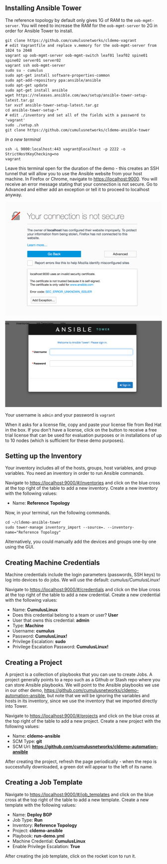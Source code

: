 

Installing Ansible Tower
------------------------
The reference topology by default only gives 1G of RAM to the `oob-mgmt-server`.
You will need to increase the RAM for the `oob-mgmt-server` to 2G in order for
Ansible Tower to install.

    git clone https://github.com/cumulusnetworks/cldemo-vagrant
    # edit Vagrantfile and replace v.memory for the oob-mgmt-server from 1024 to 2048
    vagrant up oob-mgmt-server oob-mgmt-switch leaf01 leaf02 spine01 spine02 server01 server02
    vagrant ssh oob-mgmt-server
    sudo su - cumulus
    sudo apt-get install software-properties-common
    sudo apt-add-repository ppa:ansible/ansible
    sudo apt-get update
    sudo apt-get install ansible
    wget https://releases.ansible.com/awx/setup/ansible-tower-setup-latest.tar.gz
    tar xvzf ansible-tower-setup-latest.tar.gz
    cd ansible-tower-setup-*
    # edit ./inventory and set all of the fields with a password to 'vagrant'
    sudo ./setup.sh
    git clone https://github.com/cumulusnetworks/cldemo-ansible-tower

*In a new terminal*

    ssh -L 9000:localhost:443 vagrant@localhost -p 2222 -o StrictHostKeyChecking=no
    vagrant

Leave this terminal open for the duration of the demo - this creates an SSH
tunnel that will allow you to use the Ansible website from your host machine.
In Firefox or Chrome, navigate to [https://localhost:9000](https://localhost:9000).
You will receive an error message stating that your connection is not secure.
Go to Advanced and either add an exception or tell it to proceed to localhost
anyway.

![](fig1.png)

![](fig2.png)

Your username is `admin` and your password is `vagrant`

When it asks for a license file, copy and paste your license file from
Red Hat in the box. If you don't have a license, click on the button to
receive a free trial license that can be used for evaluation purposes or in
installations of up to 10 nodes (which is sufficient for these demo purposes).


Setting up the Inventory
------------------------
Your inventory includes all of the hosts, groups, host variables, and group
variables. You need an inventory in order to run Ansible commands.

Navigate to [https://localhost:9000/#/inventories](https://localhost:9000/#/inventories)
and click on the blue cross at the top right of the table to add a new inventory. Create a new inventory
with the following values:

 * Name: **Reference Topology**

Now, in your terminal, run the following commands.

    cd ~/cldemo-ansible-tower
    sudo tower-manage inventory_import --source=. --inventory-name="Reference Topology"

Alternatively, you could manually add the devices and groups one-by one using
the GUI.


Creating Machine Credentials
----------------------------
Machine credentials include the login parameters (passwords, SSH keys) to log
into devices to do jobs. We will use the default: *cumulus/CumulusLinux!*

Navigate to [https://localhost:9000/#/credentials](https://localhost:9000/#/credentials)
and click on the blue cross
at the top right of the table to add a new credential. Create a new credential
with the following values:

 * Name: **CumulusLinux**
 * Does this credential belong to a team or user? **User**
 * User that owns this credential: **admin**
 * Type: **Machine**
 * Username: **cumulus**
 * Password: **CumulusLinux!**
 * Privilege Escalation: **sudo**
 * Privilege Escalation Password: **CumulusLinux!**


Creating a Project
------------------
A project is a collection of playbooks that you can use to create Jobs. A
project generally points to a repo such as a Github or Stash repo where you
can store Ansible playbooks. We will point to the Ansible playbooks we use
in our other demo, https://github.com/cumulusnetworks/cldemo-automation-ansible,
but note that we will be ignoring the variables and hosts in its inventory,
since we use the inventory that we imported directly into Tower.

Navigate to [https://localhost:9000/#/projects](https://localhost:9000/#/projects)
and click on the blue cross
at the top right of the table to add a new project. Create a new project
with the following values:

 * Name: **cldemo-ansible**
 * SCM Type: **git**
 * SCM Url: **https://github.com/cumulusnetworks/cldemo-automation-ansible**

After creating the project, refresh the page periodically - when the repo is
successfully downloaded, a green dot will appear to the left of its name.


Creating a Job Template
-----------------------
Navigate to [https://localhost:9000/#/job_templates](https://localhost:9000/#/job_templates)
and click on the blue cross
at the top right of the table to add a new template. Create a new template
with the following values:

 * Name: **Deploy BGP**
 * Job Type: **Run**
 * Inventory: **Reference Topology**
 * Project: **cldemo-ansible**
 * Playbook: **run-demo.yml**
 * Machine Credential: **CumulusLinux**
 * Enable Privilege Escalation: **True**

After creating the job template, click on the rocket icon to run it.

